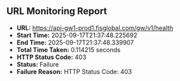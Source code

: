 ## URL Monitoring Report

- **URL:** https://api-gw1-prod1.fisglobal.com/gw/v1/health
- **Start Time:** 2025-09-17T21:37:48.225692
- **End Time:** 2025-09-17T21:37:48.339907
- **Total Time Taken:** 0.114215 seconds
- **HTTP Status Code:** 403
- **Status:** Failure
- **Failure Reason:** HTTP Status Code: 403

